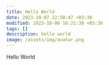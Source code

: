 ```yaml
---
title: Hello World
date: 2023-10-07 22:58:47 +03:30
modified: 2023-10-08 16:21:30 +03:30
tags: []
description: hello world
image: /assets/img/avatar.png
---
```


Hello World

